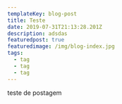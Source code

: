 ```yaml
---
templateKey: blog-post
title: Teste
date: 2019-07-31T21:13:28.201Z
description: adsdas
featuredpost: true
featuredimage: /img/blog-index.jpg
tags:
  - tag
  - tag
  - tag
---
```

teste de postagem
